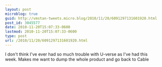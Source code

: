 ```yaml
---
layout: post
microblog: true
guid: http://vmstan-tweets.micro.blog/2010/11/20/6091297131601920.html
post_id: 3045577
date: 2010-11-20T15:07:33-0600
lastmod: 2010-11-20T15:07:33-0600
type: post
url: /2010/11/20/6091297131601920.html
---
```

I don't think I've ever had so much trouble with U-verse as I've had this week. Makes me want to dump the whole product and go back to Cable
